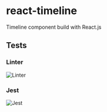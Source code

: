 # react-timeline
Timeline component build with React.js

## Tests

### Linter
![Linter](https://github.com/xxxsssxxx/react-timeline/workflows/Linter/badge.svg)
### Jest
![Jest](https://github.com/xxxsssxxx/react-timeline/workflows/Jest/badge.svg)
